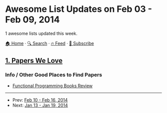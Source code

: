 # Awesome List Updates on Feb 03 - Feb 09, 2014

1 awesome lists updated this week.

[🏠 Home](/README.md) · [🔍 Search](https://test.trackawesomelist.com/search/) · [🔥 Feed](https://test.trackawesomelist.com/week/feed.xml) · [📮 Subscribe](https://trackawesomelist.us17.list-manage.com/subscribe?u=d2f0117aa829c83a63ec63c2f&id=36a103854c)



## [1. Papers We Love](/content/papers-we-love/papers-we-love/week/README.md)

### Info / Other Good Places to Find Papers

*   [Functional Programming Books Review](http://alexott.net/en/fp/books/)

---

- Prev: [Feb 10 - Feb 16, 2014](/content/2014/6/README.md)
- Next: [Jan 13 - Jan 19, 2014](/content/2014/2/README.md)